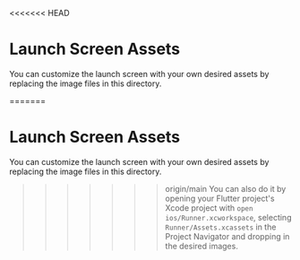 <<<<<<< HEAD
# Launch Screen Assets

You can customize the launch screen with your own desired assets by replacing the image files in this directory.

=======
# Launch Screen Assets

You can customize the launch screen with your own desired assets by replacing the image files in this directory.

>>>>>>> origin/main
You can also do it by opening your Flutter project's Xcode project with `open ios/Runner.xcworkspace`, selecting `Runner/Assets.xcassets` in the Project Navigator and dropping in the desired images.